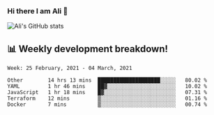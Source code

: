 ### Hi there I am Ali 👋

<!-- See https://github.com/anuraghazra/github-readme-stats -->
![Ali's GitHub stats](https://github-readme-stats.vercel.app/api?username=crunchtime-ali&show_icons=true&bg_color=20,d86b4f,875491&text_color=fff&icon_color=ddd&title_color=ddd)

## 📊 **Weekly development breakdown!**
<!--START_SECTION:waka-->
```text
Week: 25 February, 2021 - 04 March, 2021

Other        14 hrs 13 mins  ████████████████████░░░░░   80.02 % 
YAML         1 hr 46 mins    ██▓░░░░░░░░░░░░░░░░░░░░░░   10.02 % 
JavaScript   1 hr 18 mins    █▓░░░░░░░░░░░░░░░░░░░░░░░   07.31 % 
Terraform    12 mins         ▒░░░░░░░░░░░░░░░░░░░░░░░░   01.16 % 
Docker       7 mins          ▒░░░░░░░░░░░░░░░░░░░░░░░░   00.74 % 
```
<!--END_SECTION:waka-->
